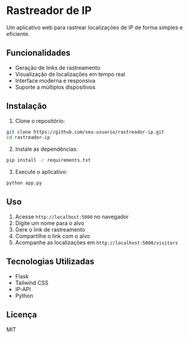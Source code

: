# Rastreador de IP

Um aplicativo web para rastrear localizações de IP de forma simples e eficiente.

## Funcionalidades

- Geração de links de rastreamento
- Visualização de localizações em tempo real
- Interface moderna e responsiva
- Suporte a múltiplos dispositivos

## Instalação

1. Clone o repositório:
```bash
git clone https://github.com/seu-usuario/rastreador-ip.git
cd rastreador-ip
```

2. Instale as dependências:
```bash
pip install -r requirements.txt
```

3. Execute o aplicativo:
```bash
python app.py
```

## Uso

1. Acesse `http://localhost:5000` no navegador
2. Digite um nome para o alvo
3. Gere o link de rastreamento
4. Compartilhe o link com o alvo
5. Acompanhe as localizações em `http://localhost:5000/visitors`

## Tecnologias Utilizadas

- Flask
- Tailwind CSS
- IP-API
- Python

## Licença

MIT 